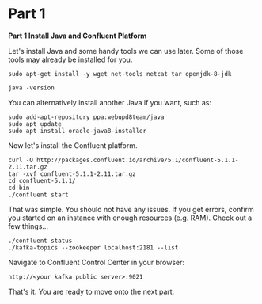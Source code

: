 # Part 1

**Part 1
Install Java and Confluent Platform**

Let's install Java and some handy tools we can use later. Some of those tools may already be installed for you.

```
sudo apt-get install -y wget net-tools netcat tar openjdk-8-jdk

java -version
```

You can alternatively install another Java if you want, such as:
```
sudo add-apt-repository ppa:webupd8team/java
sudo apt update
sudo apt install oracle-java8-installer
```

Now let's install the Confluent platform.

```
curl -O http://packages.confluent.io/archive/5.1/confluent-5.1.1-2.11.tar.gz
tar -xvf confluent-5.1.1-2.11.tar.gz
cd confluent-5.1.1/
cd bin
./confluent start
```

That was simple. You should not have any issues. If you get errors, confirm you started on an instance with enough resources (e.g. RAM). Check out a few things...
```
./confluent status
./kafka-topics --zookeeper localhost:2181 --list
```
Navigate to Confluent Control Center in your browser:
```
http://<your kafka public server>:9021
```

That's it. You are ready to move onto the next part.
